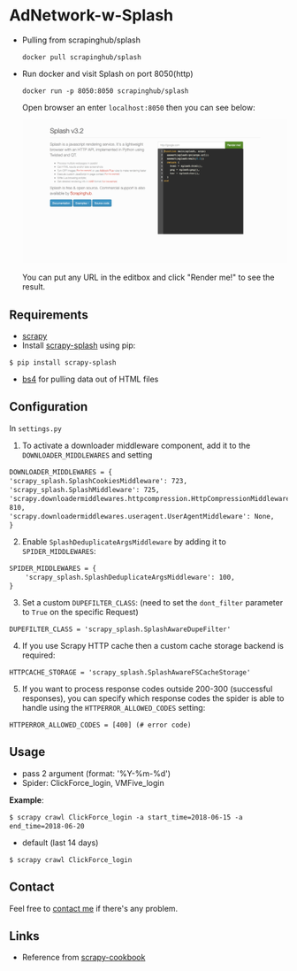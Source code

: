 # AdNetwork-w-Splash

- Pulling from scrapinghub/splash
  
  ```
  docker pull scrapinghub/splash
  ```

- Run docker and visit Splash on port 8050(http)
  
  ```
  docker run -p 8050:8050 scrapinghub/splash
  ```
  Open browser an enter ```localhost:8050``` then you can see below:

  ![](https://github.com/MayYar/AdNetwork-w-Splash/blob/master/pic.png?raw=true)
  
  You can put any URL in the editbox and click "Render me!" to see the result.
  
## Requirements
- [scrapy](https://scrapy.org)
- Install [scrapy-splash](https://github.com/scrapy-plugins/scrapy-splash) using pip:
```
$ pip install scrapy-splash
```
- [bs4](https://www.crummy.com/software/BeautifulSoup/bs4/doc/) for pulling data out of HTML files
  
## Configuration

In  ```settings.py ```

  1. To activate a downloader middleware component, add it to the ```DOWNLOADER_MIDDLEWARES``` and setting

  ```
  DOWNLOADER_MIDDLEWARES = {
  'scrapy_splash.SplashCookiesMiddleware': 723,
  'scrapy_splash.SplashMiddleware': 725,
  'scrapy.downloadermiddlewares.httpcompression.HttpCompressionMiddleware': 810,
  'scrapy.downloadermiddlewares.useragent.UserAgentMiddleware': None,
  }
  ```
  2. Enable ```SplashDeduplicateArgsMiddleware``` by adding it to ```SPIDER_MIDDLEWARES```:
  ```
  SPIDER_MIDDLEWARES = {
      'scrapy_splash.SplashDeduplicateArgsMiddleware': 100,
  }
  ```
  3. Set a custom ```DUPEFILTER_CLASS```:
  (need to set the ```dont_filter``` parameter to ```True``` on the specific Request)
  ```
  DUPEFILTER_CLASS = 'scrapy_splash.SplashAwareDupeFilter'
  ```
  4. If you use Scrapy HTTP cache then a custom cache storage backend is required:
  ```
  HTTPCACHE_STORAGE = 'scrapy_splash.SplashAwareFSCacheStorage'
  ```
  5. If you want to process response codes outside 200-300 (successful responses), you can specify which response codes the spider is able to handle using the ```HTTPERROR_ALLOWED_CODES``` setting:
  ```
  HTTPERROR_ALLOWED_CODES = [400] (# error code)
  ```

## Usage
- pass 2 argument (format: '%Y-%m-%d')
- Spider: ClickForce_login, VMFive_login

**Example**:
```
$ scrapy crawl ClickForce_login -a start_time=2018-06-15 -a end_time=2018-06-20
```
- default (last 14 days)
```
$ scrapy crawl ClickForce_login
```
## Contact
Feel free to [contact me](jyunyan.lu@gmail.com) if there's any problem.

## Links


- Reference from [scrapy-cookbook](http://scrapy-cookbook.readthedocs.io/zh_CN/latest/scrapy-12.html)


